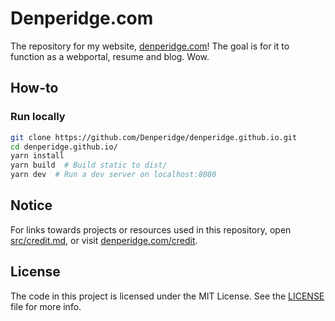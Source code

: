 # Denperidge.com
The repository for my website, [denperidge.com](https://denperidge.com)! The goal is for it to function as a webportal, resume and blog. Wow.

## How-to
### Run locally

```bash
git clone https://github.com/Denperidge/denperidge.github.io.git
cd denperidge.github.io/
yarn install
yarn build  # Build static to dist/
yarn dev  # Run a dev server on localhost:8080
```

## Notice
For links towards projects or resources used in this repository, open [src/credit.md](src/credit.md), or visit [denperidge.com/credit](https://denperidge.com/credit/).

## License
The code in this project is licensed under the MIT License. See the [LICENSE](LICENSE) file for more info.
